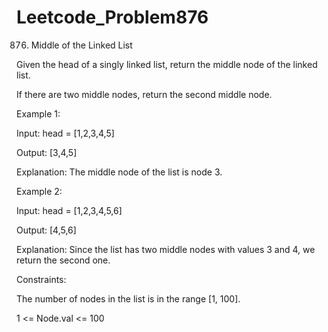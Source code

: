 # Leetcode_Problem876



876. Middle of the Linked List




Given the head of a singly linked list, return the middle node of the linked list.





If there are two middle nodes, return the second middle node.

 

Example 1:



Input: head = [1,2,3,4,5]



Output: [3,4,5]




Explanation: The middle node of the list is node 3.




Example 2:



Input: head = [1,2,3,4,5,6]




Output: [4,5,6]





Explanation: Since the list has two middle nodes with values 3 and 4, we return the second one.

 

Constraints:




The number of nodes in the list is in the range [1, 100].




1 <= Node.val <= 100
